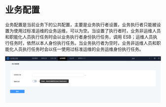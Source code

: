 # 业务配置 

业务配置是当前业务下的公共配置，主要是业务执行者设置，业务执行者只能被设置为使用过标准运维的业务运维，可以为空。当设置了执行者时，业务非运维人员和职能化人员执行任务时会以业务执行者身份执行任务，调用 ESB；运维人员执行任务时，依然以本人身份执行任务。当业务执行者为空时，业务非运维人员和职能化人员执行任务时会以任一使用过标准运维的业务运维身份执行任务。

![](../assets/业务配置.png)
